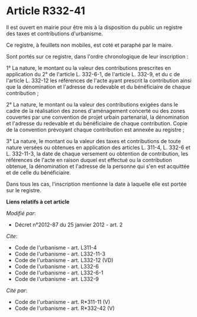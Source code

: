 # Article R332-41

Il est ouvert en mairie pour être mis à la disposition du public un registre des taxes et contributions d'urbanisme. 

Ce registre, à feuillets non mobiles, est coté et paraphé par le maire. 

Sont portés sur ce registre, dans l'ordre chronologique de leur inscription : 

1° La nature, le montant ou la valeur des contributions prescrites en application du 2° de l'article L. 332-6-1, de l'article
L. 332-9, et du c de l'article L. 332-12 les références de l'acte ayant prescrit la contribution ainsi que la dénomination et
l'adresse du redevable et du bénéficiaire de chaque contribution ; 

2° La nature, le montant ou la valeur des contributions exigées dans le cadre de la réalisation des zones d'aménagement
concerté ou des zones couvertes par une convention de projet urbain partenarial, la dénomination et l'adresse du redevable et
du bénéficiaire de chaque contribution. Copie de la convention prévoyant chaque contribution est annexée au registre ; 

3° La nature, le montant ou la valeur des taxes et contributions de toute nature versées ou obtenues en application des
articles L. 311-4, L. 332-6 et L. 332-11-3, la date de chaque versement ou obtention de contribution, les références de
l'acte en raison duquel est effectué ou la contribution obtenue, la dénomination et l'adresse de la personne qui s'en est
acquittée et de celle du bénéficiaire. 

Dans tous les cas, l'inscription mentionne la date à laquelle elle est portée sur le registre.

**Liens relatifs à cet article**

_Modifié par_:

  - Décret n°2012-87 du 25 janvier 2012 - art. 2

_Cite_:

  - Code de l'urbanisme - art. L311-4
  - Code de l'urbanisme - art. L332-11-3
  - Code de l'urbanisme - art. L332-12 (VD)
  - Code de l'urbanisme - art. L332-6
  - Code de l'urbanisme - art. L332-6-1
  - Code de l'urbanisme - art. L332-9

_Cité par_:

  - Code de l'urbanisme - art. R*311-11 (V)
  - Code de l'urbanisme - art. R*332-42 (V)
